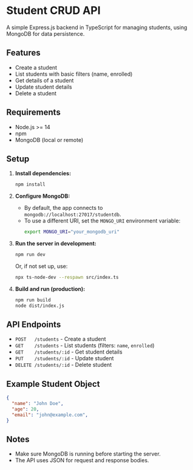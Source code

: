 # Student CRUD API

A simple Express.js backend in TypeScript for managing students, using MongoDB for data persistence.

## Features

- Create a student
- List students with basic filters (name, enrolled)
- Get details of a student
- Update student details
- Delete a student

## Requirements

- Node.js >= 14
- npm
- MongoDB (local or remote)

## Setup

1. **Install dependencies:**

   ```bash
   npm install
   ```

2. **Configure MongoDB:**

   - By default, the app connects to `mongodb://localhost:27017/studentdb`.
   - To use a different URI, set the `MONGO_URI` environment variable:
     ```bash
     export MONGO_URI="your_mongodb_uri"
     ```

3. **Run the server in development:**

   ```bash
   npm run dev
   ```

   Or, if not set up, use:

   ```bash
   npx ts-node-dev --respawn src/index.ts
   ```

4. **Build and run (production):**
   ```bash
   npm run build
   node dist/index.js
   ```

## API Endpoints

- `POST   /students` - Create a student
- `GET    /students` - List students (filters: `name`, `enrolled`)
- `GET    /students/:id` - Get student details
- `PUT    /students/:id` - Update student
- `DELETE /students/:id` - Delete student

## Example Student Object

```json
{
  "name": "John Doe",
  "age": 20,
  "email": "john@example.com",
}
```

## Notes

- Make sure MongoDB is running before starting the server.
- The API uses JSON for request and response bodies.
